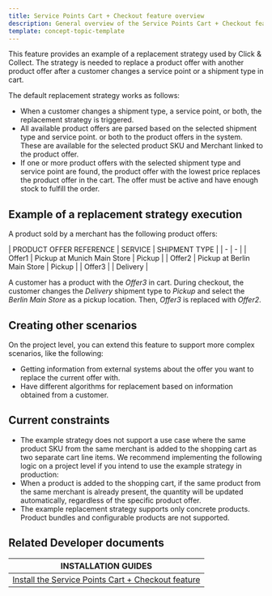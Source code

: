 ```yaml
---
title: Service Points Cart + Checkout feature overview
description: General overview of the Service Points Cart + Checkout feature
template: concept-topic-template
---
```


This feature provides an example of a replacement strategy used by Click & Collect. The strategy is needed to replace a product offer with another product offer after a customer changes a service point or a shipment type in cart.

The default replacement strategy works as follows:
* When a customer changes a shipment type, a service point, or both, the replacement strategy is triggered.
* All available product offers are parsed based on the selected shipment type and service point.  or both to the product offers in the system. These are available for the selected product SKU and Merchant linked to the product offer.
* If one or more product offers with the selected shipment type and service point are found, the product offer with the lowest price replaces the product offer in the cart. The offer must be active and have enough stock to fulfill the order.

## Example of a replacement strategy execution

A product sold by a merchant has the following product offers:

| PRODUCT OFFER REFERENCE | SERVICE | SHIPMENT TYPE |
| - | - |
| Offer1 |   Pickup at Munich Main Store | Pickup |
| Offer2 |   Pickup at Berlin Main Store | Pickup |
| Offer3 | | Delivery |

A customer has a product with the *Offer3* in cart. During checkout, the customer changes the *Delivery* shipment type to *Pickup* and select the *Berlin Main Store* as a pickup location.
Then, *Offer3* is replaced with *Offer2*.

## Creating other scenarios

On the project level, you can extend this feature to support more complex scenarios, like the following:
* Getting information from external systems about the offer you want to replace the current offer with.
* Have different algorithms for replacement based on information obtained from a customer.

## Current constraints

* The example strategy does not support a use case where the same product SKU from the same merchant is added to the shopping cart as two separate cart line items. We recommend implementing the following logic on a project level if you intend to use the example strategy in production:
* When a product is added to the shopping cart, if the same product from the same merchant is already present, the quantity will be updated automatically, regardless of the specific product offer.
* The example replacement strategy supports only concrete products. Product bundles and configurable products are not supported.

## Related Developer documents

| INSTALLATION GUIDES |
| - |
| [Install the Service Points Cart + Checkout feature](/docs/pbc/all/service-point-management/{{page.version}}/unified-commerce/install-features/install-the-service-points-cart-checkout-feature.html) |
